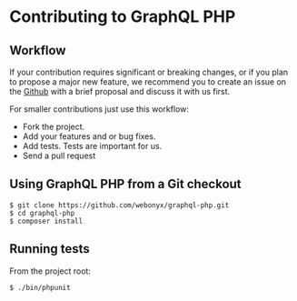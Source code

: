 # Contributing to GraphQL PHP

## Workflow

If your contribution requires significant or breaking changes, or if you plan to propose a major new feature,
we recommend you to create an issue on the [Github](https://github.com/webonyx/graphql-php/issues) with 
a brief proposal and discuss it with us first.

For smaller contributions just use this workflow:

* Fork the project.
* Add your features and or bug fixes.
* Add tests. Tests are important for us.
* Send a pull request

## Using GraphQL PHP from a Git checkout
```
$ git clone https://github.com/webonyx/graphql-php.git
$ cd graphql-php
$ composer install
```

## Running tests
From the project root:
```
$ ./bin/phpunit
```
